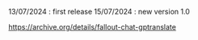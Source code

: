 13/07/2024 : first release
15/07/2024 : new version 1.0

https://archive.org/details/fallout-chat-gptranslate
